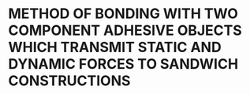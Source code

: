 # METHOD OF BONDING WITH TWO COMPONENT ADHESIVE OBJECTS WHICH TRANSMIT STATIC AND DYNAMIC FORCES TO SANDWICH CONSTRUCTIONS